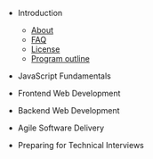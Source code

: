 - Introduction

  - [About](about.md)
  - [FAQ](faq.md)
  - [License](license.md)
  - [Program outline](outline.md)

- JavaScript Fundamentals

- Frontend Web Development

- Backend Web Development

- Agile Software Delivery

- Preparing for Technical Interviews